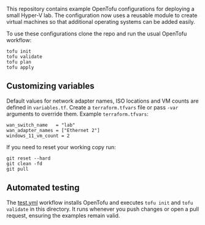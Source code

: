 This repository contains example OpenTofu configurations for deploying a small
Hyper-V lab.  The configuration now uses a reusable module to create virtual
machines so that additional operating systems can be added easily.

To use these configurations clone the repo and run the usual OpenTofu
workflow:

```
tofu init
tofu validate
tofu plan
tofu apply
```

## Customizing variables

Default values for network adapter names, ISO locations and VM counts are
defined in `variables.tf`.  Create a `terraform.tfvars` file or pass `-var`
arguments to override them.  Example `terraform.tfvars`:

```hcl
wan_switch_name   = "lab"
wan_adapter_names = ["Ethernet 2"]
windows_11_vm_count = 2
```

If you need to reset your working copy run:

```
git reset --hard
git clean -fd
git pull
```

## Automated testing

The [test.yml](../.github/workflows/test.yml) workflow installs OpenTofu and
executes `tofu init` and `tofu validate` in this directory. It runs whenever you
push changes or open a pull request, ensuring the examples remain valid.

